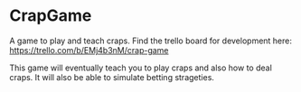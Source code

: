 # CrapGame
A game to play and teach craps.
Find the trello board for development here: https://trello.com/b/EMj4b3nM/crap-game

This game will eventually teach you to play craps and also how to deal craps.
It will also be able to simulate betting strageties.
